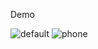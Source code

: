 Demo

![default](https://github.com/user-attachments/assets/1b6e799d-4874-4594-8681-093076149e8e) 
![phone](https://github.com/user-attachments/assets/e9da3c34-7af7-4365-973e-a2fd9a33ebf8)
